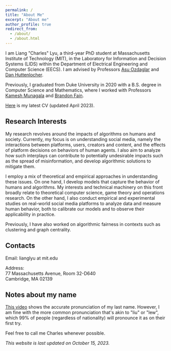 ```yaml
---
permalink: /
title: "About Me"
excerpt: "About me"
author_profile: true
redirect_from: 
  - /about/
  - /about.html
---
```


I am Liang "Charles" Lyu, a third-year PhD student at Massachusetts Institute of Technology (MIT), in the Laboratory for Information and Decision Systems (LIDS) within the Department of Electrical Engineering and Computer Science (EECS). I am advised by Professors [Asu Ozdaglar](https://asu.mit.edu/) and [Dan Huttenlocher](https://web.mit.edu/hutt/www/).

Previously, I graduated from Duke University in 2020 with a B.S. degree in Computer Science and Mathematics, where I worked with Professors [Kamesh Munagala](https://www.kameshmunagala.org/) and [Brandon Fain](https://sites.duke.edu/btfain/).

[Here](<http://liang-charles-lyu.github.io/files/CV_Liang Lyu_Nov 2023.pdf>) is my latest CV (updated April 2023).

## Research Interests

My research revolves around the impacts of algorithms on humans and society. Currently, my focus is on understanding social media, namely the interactions between platforms, users, creators and content, and the effects of platform decisions on behaviors of human agents. I also aim to analyze how such interplays can contribute to potentially undesirable impacts such as the spread of misinformation, and develop algorithmic solutions to mitigate them.

I employ a mix of theoretical and empirical approaches in understanding these issues. On one hand, I develop models that capture the behavior of humans and algorithms. My interests and technical machinery on this front broadly relate to theoretical computer science, game theory and operations research. On the other hand, I also conduct empirical and experimental studies on real-world social media platforms to analyze data and measure human behavior, both to calibrate our models and to observe their applicability in practice.

Previously, I have also worked on algorithmic fairness in contexts such as clustering and graph centrality.

## Contacts

Email: lianglyu at mit.edu

Address:  
77 Massachusetts Avenue, Room 32-D640  
Cambridge, MA 02139

## Notes about my name

[This video](https://www.youtube.com/watch?v=lzDrUuIZpYk) shows the accurate pronunciation of my last name. However, I am fine with the more common pronunciation that's akin to "liu" or "lew", which 99% of people (regardless of nationality) will pronounce it as on their first try.

Feel free to call me Charles whenever possible.

*This website is last updated on October 15, 2023.*